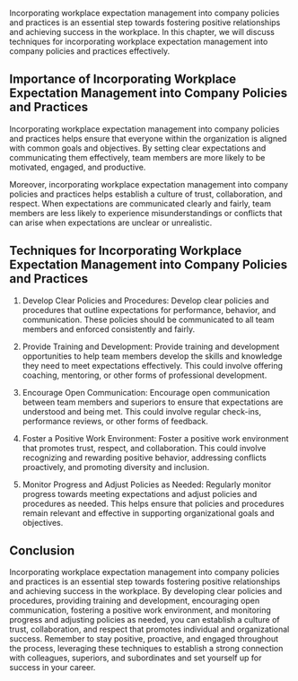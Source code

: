 
Incorporating workplace expectation management into company policies and practices is an essential step towards fostering positive relationships and achieving success in the workplace. In this chapter, we will discuss techniques for incorporating workplace expectation management into company policies and practices effectively.

Importance of Incorporating Workplace Expectation Management into Company Policies and Practices
------------------------------------------------------------------------------------------------

Incorporating workplace expectation management into company policies and practices helps ensure that everyone within the organization is aligned with common goals and objectives. By setting clear expectations and communicating them effectively, team members are more likely to be motivated, engaged, and productive.

Moreover, incorporating workplace expectation management into company policies and practices helps establish a culture of trust, collaboration, and respect. When expectations are communicated clearly and fairly, team members are less likely to experience misunderstandings or conflicts that can arise when expectations are unclear or unrealistic.

Techniques for Incorporating Workplace Expectation Management into Company Policies and Practices
-------------------------------------------------------------------------------------------------

1. Develop Clear Policies and Procedures: Develop clear policies and procedures that outline expectations for performance, behavior, and communication. These policies should be communicated to all team members and enforced consistently and fairly.

2. Provide Training and Development: Provide training and development opportunities to help team members develop the skills and knowledge they need to meet expectations effectively. This could involve offering coaching, mentoring, or other forms of professional development.

3. Encourage Open Communication: Encourage open communication between team members and superiors to ensure that expectations are understood and being met. This could involve regular check-ins, performance reviews, or other forms of feedback.

4. Foster a Positive Work Environment: Foster a positive work environment that promotes trust, respect, and collaboration. This could involve recognizing and rewarding positive behavior, addressing conflicts proactively, and promoting diversity and inclusion.

5. Monitor Progress and Adjust Policies as Needed: Regularly monitor progress towards meeting expectations and adjust policies and procedures as needed. This helps ensure that policies and procedures remain relevant and effective in supporting organizational goals and objectives.

Conclusion
----------

Incorporating workplace expectation management into company policies and practices is an essential step towards fostering positive relationships and achieving success in the workplace. By developing clear policies and procedures, providing training and development, encouraging open communication, fostering a positive work environment, and monitoring progress and adjusting policies as needed, you can establish a culture of trust, collaboration, and respect that promotes individual and organizational success. Remember to stay positive, proactive, and engaged throughout the process, leveraging these techniques to establish a strong connection with colleagues, superiors, and subordinates and set yourself up for success in your career.
